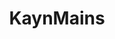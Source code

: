---
title: KaynMains
crosslinks:
- leagueoflegends
- livven
- Kindred
- TaliyahMains
- AMAAggregator
- jaycemains
- Rengarmains
- summonerschool
---